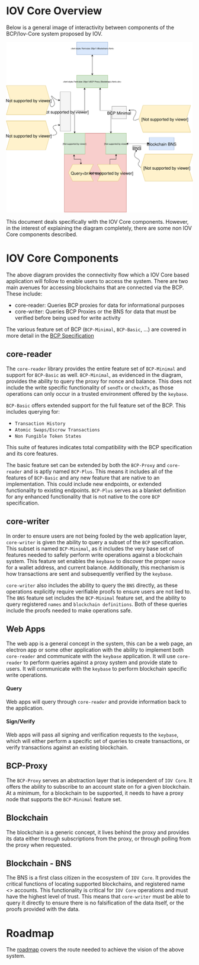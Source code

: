# IOV Core Overview

Below is a general image of interactivity between components of the BCP/Iov-Core system proposed by IOV.

![IOV Core Overview](./iov-read-write.svg)

This document deals specifically with the IOV Core components. However, in the interest of explaining the diagram completely, there are some non IOV Core components described.

# IOV Core Components

The above diagram provides the connectivity flow which a IOV Core based application will follow to enable users to access the system. There are two main avenues for accessing blockchains that are connected via the BCP. These include:

- core-reader: Queries BCP proxies for data for informational purposes
- core-writer: Queries BCP Proxies or the BNS for data that must be verified before being used for write activity

The various feature set of BCP (`BCP-Minimal`, `BCP-Basic`, ...) are covered in more detail in the 
[BCP Specification](https://github.com/iov-one/bcp-spec/blob/master/library/iov-core/rpc/README.md#bcp-basic)

## core-reader

The `core-reader` library provides the entire feature set of `BCP-Minimal` and support for `BCP-Basic` as well. `BCP-Minimal`, as evidenced in the diagram, provides the ability to query the proxy for nonce and balance. This does not include the write specific functionality of `sendTx` or `checkTx`, as those operations can only occur in a trusted environment offered by the `keybase`.

`BCP-Basic` offers extended support for the full feature set of the BCP. This includes querying for:

- `Transaction History`
- `Atomic Swaps/Escrow Transactions`
- `Non Fungible Token States`

This suite of features indicates total compatibility with the BCP specification and its core features.

The basic feature set can be extended by both the `BCP-Proxy` and `core-reader` and is aptly named `BCP-Plus`. This means it includes all of the features of `BCP-Basic` and any new feature that are native to an implementation. This could include new endpoints, or extended functionality to existing endpoints. `BCP-Plus` serves as a blanket definition for any enhanced functionality that is not native to the core `BCP` specification.

## core-writer

In order to ensure users are not being fooled by the web application layer, `core-writer` is given the ability to query a subset of the `BCP` specification. This subset is named `BCP-Minimal`, as it includes the very base set of features needed to safely perform write operations against a blockchain system. This feature set enables the `keybase` to discover the proper `nonce` for a wallet address, and current balance. Additionally, this mechanism is how transactions are sent and subsequently verified by the `keybase`.

`core-writer` also includes the ability to query the `BNS` directly, as these operations explicitly require verifiable proofs to ensure users are not lied to. The `BNS` feature set includes the `BCP-Minimal` feature set, and the ability to query registered `names` and `blockchain definitions`. Both of these queries include the proofs needed to make operations safe.

## Web Apps

The web app is a general concept in the system, this can be a web page, an electron app or some other application with the ability to implement both `core-reader` and communicate with the `keybase` application. It will use `core-reader` to perform queries against a proxy system and provide state to users. It will communicate with the `keybase` to perform blockchain specific write operations.

#### Query

Web apps will query through `core-reader` and provide information back to the application.

#### Sign/Verify

Web apps will pass all signing and verification requests to the `keybase`, which will either perform a specific set of queries to create transactions, or verify transactions against an existing blockchain.

## BCP-Proxy

The `BCP-Proxy` serves an abstraction layer that is independent of `IOV Core`. It offers the ability to subscribe to an account state on for a given blockchain. At a minimum, for a blockchain to be supported, it needs to have a proxy node that supports the `BCP-Minimal` feature set.

## Blockchain

The blockchain is a generic concept, it lives behind the proxy and provides its data either through subscriptions from the proxy, or through polling from the proxy when requested.

## Blockchain - BNS

The BNS is a first class citizen in the ecosystem of `IOV Core`. It provides the critical functions of locating supported blockchains, and registered name <> accounts. This functionality is critical for `IOV Core` operations and must have the highest level of trust. This means that `core-writer` must be able to query it directly to ensure there is no falsification of the data itself, or the proofs provided with the data.


# Roadmap

The [roadmap](ROADMAP.md) covers the route needed to achieve the vision of the above system.
